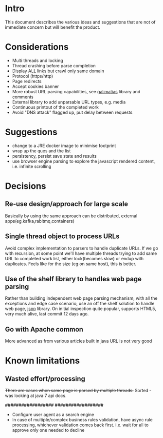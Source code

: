 # Intro
This document describes the various ideas and suggestions that are not of immediate concern but will benefit the product.

# Considerations
* Multi threads and locking
* Thread crashing before parse completion
* Display ALL links but crawl only same domain
* Protocol (https/http)
* Page redirects
* Accept cookies banner
* More robust URL parsing capabilities, see [galimatias](https://github.com/smola/galimatias) library and comments
* External library to add unparsable URL types, e.g. media
* Continuous printout of the completed work
* Avoid "DNS attack" flagged up, put delay between requests

# Suggestions
* change to a JRE docker image to minimise footprint
* wrap up the ques and the list
* persistency, persist save state and results
* use browser engine parsing to explore the javascript rendered content, i.e. infinite scrolling


# Decisions
## Re-use design/approach for large scale
Basically by using the same approach can be distributed, external apps(eg.kafka,rabitmq,containers)
## Single thread object to process URLs
Avoid complex implementation to parsers to handle duplicate URLs. If we go with recursion, at some point we'll have multiple threads trying to add same URL to completed work list, either lock(becomes slow) or endup with duplicates. Feels like for the size (eg on same host), this is better.
## Use of the shelf library to handles web page parsing
Rather than building independent web page parsing mechanism, with all the exceptions and edge case scenario, use an off the shelf solution to handle web page, [jsop](https://jsoup.org/cookbook/input/load-document-from-url) library. On initial inspection quite popular, supports HTML5, very much alive, last commit 12 days ago.
## Go with Apache common
More advanced as from various articles built in java URL is not very good

# Known limitations
## Wasted effort/processing
~~There are cases when same page is parsed by multiple threads.~~
Sorted - was looking at java 7 api docs.


##################
##################
 * Configure user agent as a search engine
 * In case of multiple/complex business rules validation, have async rule processing, whichever validation comes back first. i.e. wait for all to approve only one needed to decline 

